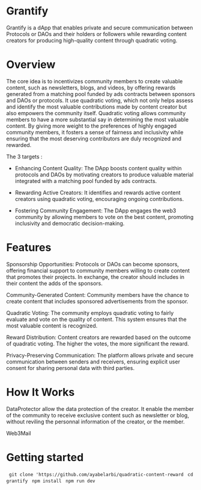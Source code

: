 # Grantify 

Grantify is a dApp that enables private and secure communication between Protocols or DAOs and their holders or followers while rewarding content creators for producing high-quality content through quadratic voting.

# Overview
The core idea is to incentivizes community members to create valuable content, such as newsletters, blogs, and videos, by offering rewards generated from a matching pool funded by ads contracts between sponsors and DAOs or protocols. It use quadratic voting, which not only helps assess and identify the most valuable contributions made by content creator but also empowers the community itself. Quadratic voting allows community members to have a more substantial say in determining the most valuable content. By giving more weight to the preferences of highly engaged community members, it fosters a sense of fairness and inclusivity while ensuring that the most deserving contributors are duly recognized and rewarded. 

The 3 targets :  
- Enhancing Content Quality: The DApp boosts content quality within protocols and DAOs by motivating creators to produce valuable material integrated with a matching pool funded by ads contracts.

- Rewarding Active Creators: It identifies and rewards active content creators using quadratic voting, encouraging ongoing contributions.

- Fostering Community Engagement: The DApp engages the web3 community by allowing members to vote on the best content, promoting inclusivity and democratic decision-making.

# Features
Sponsorship Opportunities: Protocols or DAOs can become sponsors, offering financial support to community members willing to create content that promotes their projects. In exchange, the creator should includes in their content the adds of the sponsors. 

Community-Generated Content: Community members have the chance to create content that includes sponsored advertisements from the sponsor.

Quadratic Voting: The community employs quadratic voting to fairly evaluate and vote on the quality of content. This system ensures that the most valuable content is recognized.

Reward Distribution: Content creators are rewarded based on the outcome of quadratic voting. The higher the votes, the more significant the reward.

Privacy-Preserving Communication: The platform allows private and secure communication between senders and receivers, ensuring explicit user consent for sharing personal data with third parties.

# How It Works

DataProtector allow the data protection of the creator. It enable the member of the community to receive exclusive content such as newsletter or blog, without reviling the personnal information of the creator, or the member. 

Web3Mail 


# Getting started 

` git clone 'https://github.com/ayabelarbi/quadratic-content-reward`
` cd grantify`
` npm install`
` npm run dev`
